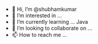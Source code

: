 - 👋 Hi, I’m @shubhamkumar
- 👀 I’m interested in ...
- 🌱 I’m currently learning ... Java
- 💞️ I’m looking to collaborate on ...
- 📫 How to reach me ...

<!---
kshubham090/kshubham090 is a ✨ special ✨ repository because its `README.md` (this file) appears on your GitHub profile.
You can click the Preview link to take a look at your changes.
--->
